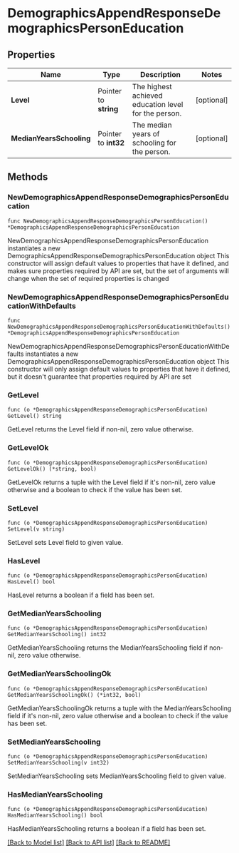 # DemographicsAppendResponseDemographicsPersonEducation

## Properties

Name | Type | Description | Notes
------------ | ------------- | ------------- | -------------
**Level** | Pointer to **string** | The highest achieved education level for the person. | [optional] 
**MedianYearsSchooling** | Pointer to **int32** | The median years of schooling for the person. | [optional] 

## Methods

### NewDemographicsAppendResponseDemographicsPersonEducation

`func NewDemographicsAppendResponseDemographicsPersonEducation() *DemographicsAppendResponseDemographicsPersonEducation`

NewDemographicsAppendResponseDemographicsPersonEducation instantiates a new DemographicsAppendResponseDemographicsPersonEducation object
This constructor will assign default values to properties that have it defined,
and makes sure properties required by API are set, but the set of arguments
will change when the set of required properties is changed

### NewDemographicsAppendResponseDemographicsPersonEducationWithDefaults

`func NewDemographicsAppendResponseDemographicsPersonEducationWithDefaults() *DemographicsAppendResponseDemographicsPersonEducation`

NewDemographicsAppendResponseDemographicsPersonEducationWithDefaults instantiates a new DemographicsAppendResponseDemographicsPersonEducation object
This constructor will only assign default values to properties that have it defined,
but it doesn't guarantee that properties required by API are set

### GetLevel

`func (o *DemographicsAppendResponseDemographicsPersonEducation) GetLevel() string`

GetLevel returns the Level field if non-nil, zero value otherwise.

### GetLevelOk

`func (o *DemographicsAppendResponseDemographicsPersonEducation) GetLevelOk() (*string, bool)`

GetLevelOk returns a tuple with the Level field if it's non-nil, zero value otherwise
and a boolean to check if the value has been set.

### SetLevel

`func (o *DemographicsAppendResponseDemographicsPersonEducation) SetLevel(v string)`

SetLevel sets Level field to given value.

### HasLevel

`func (o *DemographicsAppendResponseDemographicsPersonEducation) HasLevel() bool`

HasLevel returns a boolean if a field has been set.

### GetMedianYearsSchooling

`func (o *DemographicsAppendResponseDemographicsPersonEducation) GetMedianYearsSchooling() int32`

GetMedianYearsSchooling returns the MedianYearsSchooling field if non-nil, zero value otherwise.

### GetMedianYearsSchoolingOk

`func (o *DemographicsAppendResponseDemographicsPersonEducation) GetMedianYearsSchoolingOk() (*int32, bool)`

GetMedianYearsSchoolingOk returns a tuple with the MedianYearsSchooling field if it's non-nil, zero value otherwise
and a boolean to check if the value has been set.

### SetMedianYearsSchooling

`func (o *DemographicsAppendResponseDemographicsPersonEducation) SetMedianYearsSchooling(v int32)`

SetMedianYearsSchooling sets MedianYearsSchooling field to given value.

### HasMedianYearsSchooling

`func (o *DemographicsAppendResponseDemographicsPersonEducation) HasMedianYearsSchooling() bool`

HasMedianYearsSchooling returns a boolean if a field has been set.


[[Back to Model list]](../README.md#documentation-for-models) [[Back to API list]](../README.md#documentation-for-api-endpoints) [[Back to README]](../README.md)


